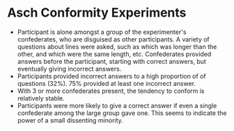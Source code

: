 Asch Conformity Experiments
===========================

* Participant is alone amongst a group of the experimenter's confederates, who are disguised as other participants. A variety of questions about lines were asked, such as which was longer than the other, and which were the same length, etc. Confederates provided answers before the participant, starting with correct answers, but eventually giving incorrect answers.
* Participants provided incorrect answers to a high proportion of of questions (32%). 75% provided at least one incorrect answer.
* With 3 or more confederates present, the tendency to conform is relatively stable.
* Participants were more likely to give a correct answer if even a single confederate among the large group gave one. This seems to indicate the power of a small dissenting minority.

